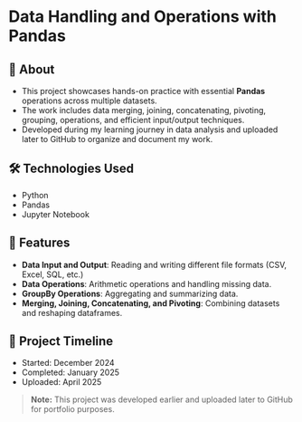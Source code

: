 # Data Handling and Operations with Pandas

## 📌 About
- This project showcases hands-on practice with essential **Pandas** operations across multiple datasets.
- The work includes data merging, joining, concatenating, pivoting, grouping, operations, and efficient input/output techniques.
- Developed during my learning journey in data analysis and uploaded later to GitHub to organize and document my work.

## 🛠️ Technologies Used
- Python
- Pandas
- Jupyter Notebook

## 🚀 Features
- **Data Input and Output**: Reading and writing different file formats (CSV, Excel, SQL, etc.)
- **Data Operations**: Arithmetic operations and handling missing data.
- **GroupBy Operations**: Aggregating and summarizing data.
- **Merging, Joining, Concatenating, and Pivoting**: Combining datasets and reshaping dataframes.

## 📅 Project Timeline
- Started: December 2024
- Completed: January 2025
- Uploaded: April 2025

> **Note:** This project was developed earlier and uploaded later to GitHub for portfolio purposes.
